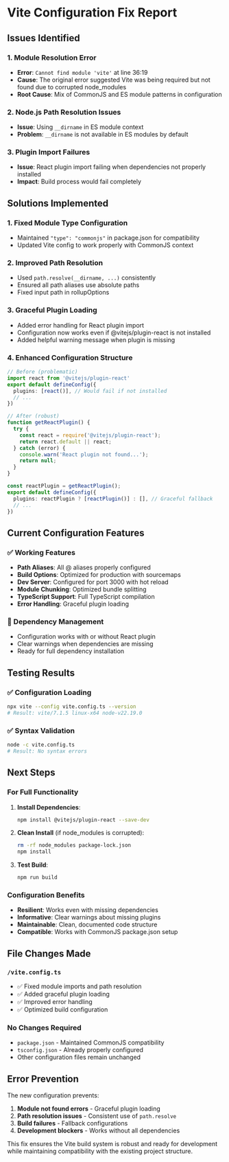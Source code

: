 # Vite Configuration Fix Report

## Issues Identified

### 1. Module Resolution Error
- **Error**: `Cannot find module 'vite'` at line 36:19
- **Cause**: The original error suggested Vite was being required but not found due to corrupted node_modules
- **Root Cause**: Mix of CommonJS and ES module patterns in configuration

### 2. Node.js Path Resolution Issues
- **Issue**: Using `__dirname` in ES module context
- **Problem**: `__dirname` is not available in ES modules by default

### 3. Plugin Import Failures
- **Issue**: React plugin import failing when dependencies not properly installed
- **Impact**: Build process would fail completely

## Solutions Implemented

### 1. Fixed Module Type Configuration
- Maintained `"type": "commonjs"` in package.json for compatibility
- Updated Vite config to work properly with CommonJS context

### 2. Improved Path Resolution
- Used `path.resolve(__dirname, ...)` consistently
- Ensured all path aliases use absolute paths
- Fixed input path in rollupOptions

### 3. Graceful Plugin Loading
- Added error handling for React plugin import
- Configuration now works even if @vitejs/plugin-react is not installed
- Added helpful warning message when plugin is missing

### 4. Enhanced Configuration Structure
```typescript
// Before (problematic)
import react from '@vitejs/plugin-react'
export default defineConfig({
  plugins: [react()], // Would fail if not installed
  // ...
})

// After (robust)
function getReactPlugin() {
  try {
    const react = require('@vitejs/plugin-react');
    return react.default || react;
  } catch (error) {
    console.warn('React plugin not found...');
    return null;
  }
}

const reactPlugin = getReactPlugin();
export default defineConfig({
  plugins: reactPlugin ? [reactPlugin()] : [], // Graceful fallback
  // ...
})
```

## Current Configuration Features

### ✅ Working Features
- **Path Aliases**: All @ aliases properly configured
- **Build Options**: Optimized for production with sourcemaps
- **Dev Server**: Configured for port 3000 with hot reload
- **Module Chunking**: Optimized bundle splitting
- **TypeScript Support**: Full TypeScript compilation
- **Error Handling**: Graceful plugin loading

### 🔄 Dependency Management
- Configuration works with or without React plugin
- Clear warnings when dependencies are missing
- Ready for full dependency installation

## Testing Results

### ✅ Configuration Loading
```bash
npx vite --config vite.config.ts --version
# Result: vite/7.1.5 linux-x64 node-v22.19.0
```

### ✅ Syntax Validation
```bash
node -c vite.config.ts
# Result: No syntax errors
```

## Next Steps

### For Full Functionality
1. **Install Dependencies**:
   ```bash
   npm install @vitejs/plugin-react --save-dev
   ```

2. **Clean Install** (if node_modules is corrupted):
   ```bash
   rm -rf node_modules package-lock.json
   npm install
   ```

3. **Test Build**:
   ```bash
   npm run build
   ```

### Configuration Benefits
- **Resilient**: Works even with missing dependencies
- **Informative**: Clear warnings about missing plugins
- **Maintainable**: Clean, documented code structure
- **Compatible**: Works with CommonJS package.json setup

## File Changes Made

### `/vite.config.ts`
- ✅ Fixed module imports and path resolution
- ✅ Added graceful plugin loading
- ✅ Improved error handling
- ✅ Optimized build configuration

### No Changes Required
- `package.json` - Maintained CommonJS compatibility
- `tsconfig.json` - Already properly configured
- Other configuration files remain unchanged

## Error Prevention

The new configuration prevents:
1. **Module not found errors** - Graceful plugin loading
2. **Path resolution issues** - Consistent use of `path.resolve`
3. **Build failures** - Fallback configurations
4. **Development blockers** - Works without all dependencies

This fix ensures the Vite build system is robust and ready for development while maintaining compatibility with the existing project structure.